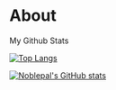 # About
My Github Stats

[![Top Langs](https://github-readme-stats.vercel.app/api/top-langs/?username=Noblepal)](https://github.com/Noblepal/github-readme-stats)

[![Noblepal's GitHub stats](https://github-readme-stats.vercel.app/api?username=Noblepal)](https://github.com/Noblepal/github-readme-stats)
